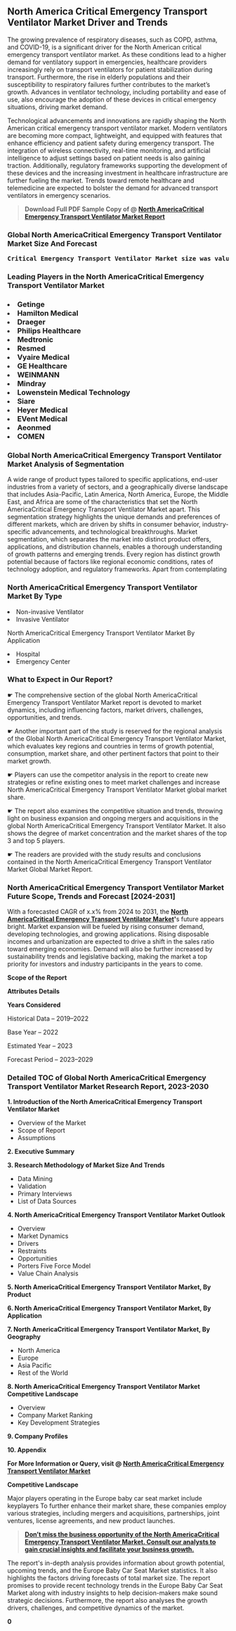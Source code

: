 <p><h2>North America Critical Emergency Transport Ventilator Market Driver and Trends</h2><p>The growing prevalence of respiratory diseases, such as COPD, asthma, and COVID-19, is a significant driver for the North American critical emergency transport ventilator market. As these conditions lead to a higher demand for ventilatory support in emergencies, healthcare providers increasingly rely on transport ventilators for patient stabilization during transport. Furthermore, the rise in elderly populations and their susceptibility to respiratory failures further contributes to the market’s growth. Advances in ventilator technology, including portability and ease of use, also encourage the adoption of these devices in critical emergency situations, driving market demand.</p><p>Technological advancements and innovations are rapidly shaping the North American critical emergency transport ventilator market. Modern ventilators are becoming more compact, lightweight, and equipped with features that enhance efficiency and patient safety during emergency transport. The integration of wireless connectivity, real-time monitoring, and artificial intelligence to adjust settings based on patient needs is also gaining traction. Additionally, regulatory frameworks supporting the development of these devices and the increasing investment in healthcare infrastructure are further fueling the market. Trends toward remote healthcare and telemedicine are expected to bolster the demand for advanced transport ventilators in emergency scenarios.</p></p><blockquote id="" class=""><strong>Download Full PDF Sample Copy of @&nbsp;<a href="https://www.verifiedmarketreports.com/download-sample/?rid=682018&utm_source=GitHub-Jan&utm_medium=260" target="_blank">North AmericaCritical Emergency Transport Ventilator Market Report</a>&nbsp;&nbsp;</strong></blockquote><h3 id="" class=""><strong>Global&nbsp;North AmericaCritical Emergency Transport Ventilator Market Size And Forecast</strong></h3><pre class="reader-text-block__code-block"><strong>Critical Emergency Transport Ventilator Market size was valued at USD 1.5 Billion in 2022 and is projected to reach USD 2.8 Billion by 2030, growing at a CAGR of 8.8% from 2024 to 2030.</strong></pre><h3 id="" class="">Leading Players in the&nbsp;North AmericaCritical Emergency Transport Ventilator Market</h3><h3 class=""></Li><Li>Getinge</Li><Li> Hamilton Medical</Li><Li> Draeger</Li><Li> Philips Healthcare</Li><Li> Medtronic</Li><Li> Resmed</Li><Li> Vyaire Medical</Li><Li> GE Healthcare</Li><Li> WEINMANN</Li><Li> Mindray</Li><Li> Lowenstein Medical Technology</Li><Li> Siare</Li><Li> Heyer Medical</Li><Li> EVent Medical</Li><Li> Aeonmed</Li><Li> COMEN</h3><h3 id="" class="">Global&nbsp;North AmericaCritical Emergency Transport Ventilator Market Analysis of Segmentation</h3><p id="" class="">A wide range of product types tailored to specific applications, end-user industries from a variety of sectors, and a geographically diverse landscape that includes Asia-Pacific, Latin America, North America, Europe, the Middle East, and Africa are some of the characteristics that set the North AmericaCritical Emergency Transport Ventilator Market apart. This segmentation strategy highlights the unique demands and preferences of different markets, which are driven by shifts in consumer behavior, industry-specific advancements, and technological breakthroughs. Market segmentation, which separates the market into distinct product offers, applications, and distribution channels, enables a thorough understanding of growth patterns and emerging trends. Every region has distinct growth potential because of factors like regional economic conditions, rates of technology adoption, and regulatory frameworks. Apart from contemplating</p><h3 id="" class="">North AmericaCritical Emergency Transport Ventilator Market&nbsp;By Type</h3><p></Li><Li>Non-invasive Ventilator</Li><Li> Invasive Ventilator</p><div class="" data-test-id=""><p>North AmericaCritical Emergency Transport Ventilator Market&nbsp;By Application</p></div><p class=""></Li><Li>Hospital</Li><Li> Emergency Center</p><div class="" data-test-id=""><h3><span class="">What to Expect in Our Report?</span></h3></div><div class="" data-test-id=""><p><span class="">☛ The comprehensive section of the global North AmericaCritical Emergency Transport Ventilator Market report is devoted to market dynamics, including influencing factors, market drivers, challenges, opportunities, and trends.</span></p></div><div class="" data-test-id=""><p><span class="">☛ Another important part of the study is reserved for the regional analysis of the Global North AmericaCritical Emergency Transport Ventilator Market, which evaluates key regions and countries in terms of growth potential, consumption, market share, and other pertinent factors that point to their market growth.</span></p></div><div class="" data-test-id=""><p><span class="">☛ Players can use the competitor analysis in the report to create new strategies or refine existing ones to meet market challenges and increase North AmericaCritical Emergency Transport Ventilator Market global market share.</span></p></div><div class="" data-test-id=""><p><span class="">☛ The report also examines the competitive situation and trends, throwing light on business expansion and ongoing mergers and acquisitions in the global North AmericaCritical Emergency Transport Ventilator Market. It also shows the degree of market concentration and the market shares of the top 3 and top 5 players.</span></p></div><div class="" data-test-id=""><p><span class="">☛ The readers are provided with the study results and conclusions contained in the North AmericaCritical Emergency Transport Ventilator Market Global Market Report.</span></p></div><div class="" data-test-id=""><h3><span class="">North AmericaCritical Emergency Transport Ventilator Market Future Scope, Trends and Forecast [2024-2031]</span></h3></div><div class="" data-test-id=""><p><span class="">With a forecasted CAGR of x.x% from 2024 to 2031, the <strong><a href="https://www.verifiedmarketreports.com/download-sample/?rid=682018&utm_source=GitHub-Jan&utm_medium=260" target="_blank">North AmericaCritical Emergency Transport Ventilator Market</a>'</strong>s future appears bright. Market expansion will be fueled by rising consumer demand, developing technologies, and growing applications. Rising disposable incomes and urbanization are expected to drive a shift in the sales ratio toward emerging economies. Demand will also be further increased by sustainability trends and legislative backing, making the market a top priority for investors and industry participants in the years to come.</span></p><p id="ember66" class="ember-view reader-text-block__paragraph"><strong>Scope of the Report</strong></p><p id="ember67" class="ember-view reader-text-block__paragraph"><strong>Attributes Details</strong></p><p id="ember68" class="ember-view reader-text-block__paragraph"><strong>Years Considered</strong></p><p id="ember69" class="ember-view reader-text-block__paragraph">Historical Data &ndash; 2019&ndash;2022</p><p id="ember70" class="ember-view reader-text-block__paragraph">Base Year &ndash; 2022</p><p id="ember71" class="ember-view reader-text-block__paragraph">Estimated Year &ndash; 2023</p><p id="ember72" class="ember-view reader-text-block__paragraph">Forecast Period &ndash; 2023&ndash;2029</p></div><h3 id="" class="">Detailed TOC of Global North AmericaCritical Emergency Transport Ventilator Market Research Report, 2023-2030</h3><p id="" class=""><strong>1. Introduction of the North AmericaCritical Emergency Transport Ventilator Market</strong></p><ul><li>Overview of the Market</li><li>Scope of Report</li><li>Assumptions</li></ul><p id="" class=""><strong>2. Executive Summary</strong></p><p id="" class=""><strong>3. Research Methodology of Market Size And Trends</strong></p><ul><li>Data Mining</li><li>Validation</li><li>Primary Interviews</li><li>List of Data Sources</li></ul><p id="" class=""><strong>4. North AmericaCritical Emergency Transport Ventilator Market Outlook</strong></p><ul><li>Overview</li><li>Market Dynamics</li><li>Drivers</li><li>Restraints</li><li>Opportunities</li><li>Porters Five Force Model</li><li>Value Chain Analysis</li></ul><p id="" class=""><strong>5. North AmericaCritical Emergency Transport Ventilator Market, By Product</strong></p><p id="" class=""><strong>6. North AmericaCritical Emergency Transport Ventilator Market, By Application</strong></p><p id="" class=""><strong>7. North AmericaCritical Emergency Transport Ventilator Market, By Geography</strong></p><ul><li>North America</li><li>Europe</li><li>Asia Pacific</li><li>Rest of the World</li></ul><p id="" class=""><strong>8. North AmericaCritical Emergency Transport Ventilator Market Competitive Landscape</strong></p><ul><li>Overview</li><li>Company Market Ranking</li><li>Key Development Strategies</li></ul><p id="" class=""><strong>9. Company Profiles</strong></p><p id="" class=""><strong>10. Appendix</strong></p><p><strong>For More Information or Query, visit&nbsp;@ <a href="https://www.verifiedmarketreports.com/product/critical-emergency-transport-ventilator-market/" target="_blank">North AmericaCritical Emergency Transport Ventilator Market</a></strong></p><p id="ember61" class="ember-view reader-text-block__paragraph"><strong>Competitive Landscape</strong></p><p id="ember62" class="ember-view reader-text-block__paragraph">Major players operating in the Europe baby car seat market include keyplayers To further enhance their market share, these companies employ various strategies, including mergers and acquisitions, partnerships, joint ventures, license agreements, and new product launches.</p><blockquote id="ember63" class="ember-view reader-text-block__blockquote"><strong><a href="https://www.verifiedmarketreports.com/download-sample/?rid=682018&utm_source=GitHub-Jan&utm_medium=260" target="_blank">Don&rsquo;t miss the business opportunity of the North AmericaCritical Emergency Transport Ventilator Market. Consult our analysts to gain crucial insights and facilitate your business growth.</a></strong></blockquote><p id="ember64" class="ember-view reader-text-block__paragraph">The report's in-depth analysis provides information about growth potential, upcoming trends, and the Europe Baby Car Seat Market statistics. It also highlights the factors driving forecasts of total market size. The report promises to provide recent technology trends in the Europe Baby Car Seat Market along with industry insights to help decision-makers make sound strategic decisions. Furthermore, the report also analyses the growth drivers, challenges, and competitive dynamics of the market.</p><p class="ember-view reader-text-block__paragraph"><strong>0</strong></p>
